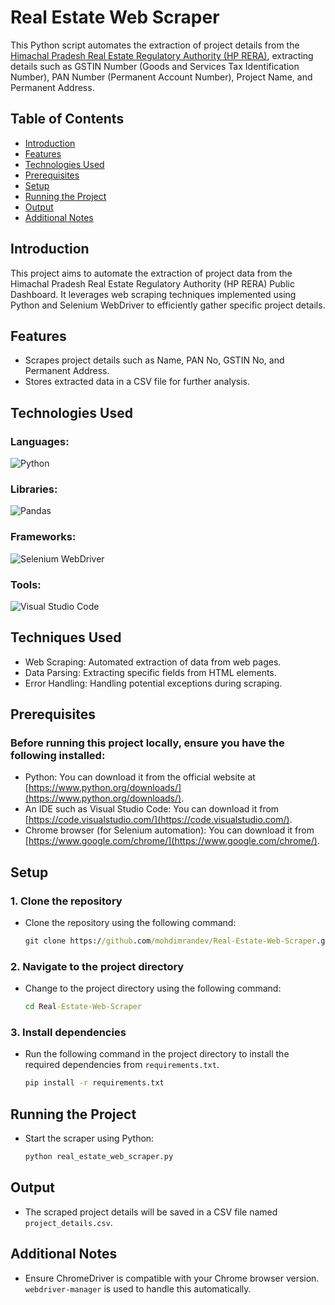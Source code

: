 # Real Estate Web Scraper

This Python script automates the extraction of project details from the [Himachal Pradesh Real Estate Regulatory Authority (HP RERA)](https://hprera.nic.in/PublicDashboard), extracting details such as GSTIN Number (Goods and Services Tax Identification Number), PAN Number (Permanent Account Number), Project Name, and Permanent Address.

## Table of Contents

- [Introduction](#introduction)
- [Features](#features)
- [Technologies Used](#technologies-used)
- [Prerequisites](#prerequisites)
- [Setup](#setup)
- [Running the Project](#running-the-project)
- [Output](#output)
- [Additional Notes](#additional-notes)

## Introduction

This project aims to automate the extraction of project data from the Himachal Pradesh Real Estate Regulatory Authority (HP RERA) Public Dashboard. It leverages web scraping techniques implemented using Python and Selenium WebDriver to efficiently gather specific project details.

## Features

- Scrapes project details such as Name, PAN No, GSTIN No, and Permanent Address.
- Stores extracted data in a CSV file for further analysis.

## Technologies Used

### Languages:

![Python](https://img.shields.io/badge/python-3670A0?style=for-the-badge&logo=python&logoColor=ffdd54)

### Libraries:

![Pandas](https://img.shields.io/badge/pandas-%23150458.svg?style=for-the-badge&logo=pandas&logoColor=white)

### Frameworks:

![Selenium WebDriver](https://img.shields.io/badge/-selenium_web_driver-%43B02A?style=for-the-badge&logo=selenium&logoColor=white)

### Tools:

![Visual Studio Code](https://img.shields.io/badge/Visual%20Studio%20Code-0078d7.svg?style=for-the-badge&logo=visual-studio-code&logoColor=white)

## Techniques Used

- Web Scraping: Automated extraction of data from web pages.
- Data Parsing: Extracting specific fields from HTML elements.
- Error Handling: Handling potential exceptions during scraping.

## Prerequisites

### Before running this project locally, ensure you have the following installed:

- Python: You can download it from the official website at [https://www.python.org/downloads/](https://www.python.org/downloads/).
- An IDE such as Visual Studio Code: You can download it from [https://code.visualstudio.com/](https://code.visualstudio.com/).
- Chrome browser (for Selenium automation): You can download it from [https://www.google.com/chrome/](https://www.google.com/chrome/).

## Setup

### 1. Clone the repository

- Clone the repository using the following command:

  ```cmd
  git clone https://github.com/mohdimrandev/Real-Estate-Web-Scraper.git
  ```

### 2. Navigate to the project directory

- Change to the project directory using the following command:

  ```cmd
  cd Real-Estate-Web-Scraper
  ```

### 3. Install dependencies

- Run the following command in the project directory to install the required dependencies from `requirements.txt`.

  ```cmd
  pip install -r requirements.txt
  ```

## Running the Project

- Start the scraper using Python:

  ```cmd
  python real_estate_web_scraper.py
  ```

## Output

- The scraped project details will be saved in a CSV file named `project_details.csv`.

## Additional Notes

- Ensure ChromeDriver is compatible with your Chrome browser version. `webdriver-manager` is used to handle this automatically.
